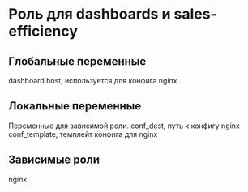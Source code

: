 Роль для dashboards и sales-efficiency
=========

Глобальные переменные
---------
dashboard.host, используется для конфига nginx

Локальные переменные
---------

Переменные для зависимой роли.
conf_dest, путь к конфигу nginx
conf_template, темплейт конфига для nginx

Зависимые роли
---------

nginx
